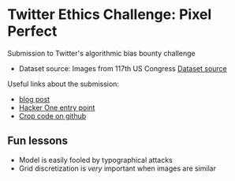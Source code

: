 # Twitter Ethics Challenge: Pixel Perfect
Submission to Twitter's algorithmic bias bounty challenge

+ Dataset source: Images from 117th US Congress
[Dataset source](https://www.congress.gov/members?q=%7B%22congress%22%3A%5B%22117%22%5D%7D&pageSize=250&page=1)


Useful links about the submission:
+ [blog post](https://blog.twitter.com/engineering/en_us/topics/insights/2021/algorithmic-bias-bounty-challenge)
+ [Hacker One entry point](https://hackerone.com/twitter-algorithmic-bias?type=team)
+ [Crop code on github](https://github.com/twitter-research/image-crop-analysis)

## Fun lessons

+ Model is easily fooled by typographical attacks
+ Grid discretization is _very_ important when images are similar
